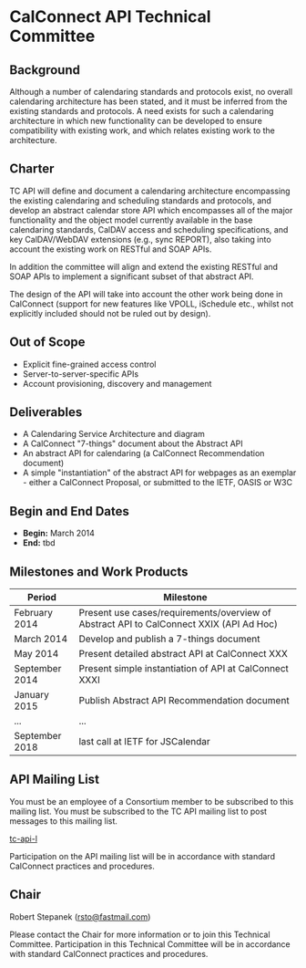 # CalConnect API Technical Committee

## Background

Although a number of calendaring standards and protocols exist, no overall calendaring architecture has been stated, and it must be inferred from the existing standards and protocols. A need exists for such a calendaring architecture in which new functionality can be developed to ensure compatibility with existing work, and which relates existing work to the architecture.

## Charter

TC API will define and document a calendaring architecture encompassing the existing calendaring and scheduling standards and protocols, and develop an abstract calendar store API which encompasses all of the major functionality and the object model currently available in the base calendaring standards, CalDAV access and scheduling specifications, and key CalDAV/WebDAV extensions (e.g., sync REPORT), also taking into account the existing work on RESTful and SOAP APIs.

In addition the committee will align and extend the existing RESTful and SOAP APIs to implement a significant subset of that abstract API.

The design of the API will take into account the other work being done in CalConnect (support for new features like VPOLL, iSchedule etc., whilst not explicitly included should not be ruled out by design).

## Out of Scope 

- Explicit fine-grained access control
- Server-to-server-specific APIs
- Account provisioning, discovery and management
 
## Deliverables

- A Calendaring Service Architecture and diagram
- A CalConnect "7-things" document about the Abstract API
- An abstract API for calendaring (a CalConnect Recommendation document)
- A simple "instantiation" of the abstract API for webpages as an exemplar - either a CalConnect Proposal, or submitted to the IETF, OASIS or W3C

## Begin and End Dates

* **Begin:** March 2014
* **End:** tbd

## Milestones and Work Products

| Period | Milestone |
| --- | --- |
| February 2014 |	Present use cases/requirements/overview of Abstract API to CalConnect XXIX (API Ad Hoc) |
| March 2014 |	Develop and publish a 7-things document |
| May 2014 |	Present detailed abstract API at CalConnect XXX |
| September 2014 |	Present simple instantiation of API at CalConnect XXXI |
| January 2015 |	Publish Abstract API Recommendation document |
| ... | ... |
| September 2018 | last call at IETF for JSCalendar |

## API Mailing List

You must be an employee of a Consortium member to be subscribed to this mailing list.
You must be subscribed to the TC API mailing list to post messages to this mailing list.

[tc-api-l](mailto:tc-api-l@lists.calconnect.org)

Participation on the API mailing list will be in accordance with standard CalConnect practices and procedures.

## Chair 

Robert Stepanek (rsto@fastmail.com)

Please contact the Chair for more information or to join this Technical Committee. Participation in this Technical Committee will be in accordance with standard CalConnect practices and procedures.